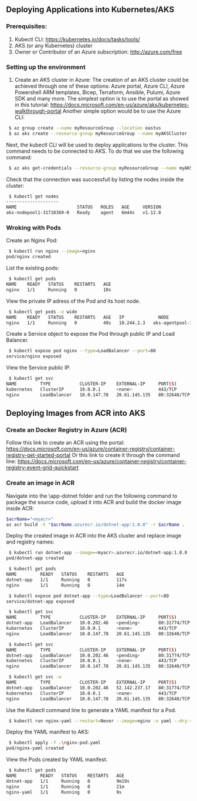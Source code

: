 ## Deploying Applications into Kubernetes/AKS

### Prerequisites:
1) Kubectl CLI: https://kubernetes.io/docs/tasks/tools/
2) AKS (or any Kubernetes) cluster
3) Owner or Contributor of an Azure subscription: http://azure.com/free

### Setting up the environment
1) Create an AKS cluster in Azure:
The creation of an AKS cluster could be achieved through one of these options: Azure portal, Azure CLI, Azure Powershell ARM templates, Bicep, Terraform, Ansible, Pulumi, Azure SDK and many more.
The simplest option is to use the portal as showed in this tutorial:
https://docs.microsoft.com/en-us/azure/aks/kubernetes-walkthrough-portal
Another simple option would be to use the Azure CLI:

```bash
 $ az group create --name myResourceGroup --location eastus
 $ az aks create --resource-group myResourceGroup --name myAKSCluster --node-count 3 --enable-addons monitoring --generate-ssh-keys
```

Next, the kubectl CLI will be used to deploy applications to the cluster. This command needs to be connected to AKS. To do that we use the following command:

```bash
 $ az aks get-credentials --resource-group myResourceGroup --name myAKSCluster
```

Check that the connection was successfull by listing the nodes inside the cluster:

```bash
 $ kubectl get nodes
--------------------
NAME                       STATUS   ROLES   AGE     VERSION
aks-nodepool1-31718369-0   Ready    agent   6m44s   v1.12.8
```

### Wroking with Pods
Create an Nginx Pod:
```bash
 $ kubectl run nginx --image=nginx  
pod/nginx created 
```
List the existing pods:
```bash 
 $ kubectl get pods  
NAME    READY   STATUS    RESTARTS   AGE  
nginx   1/1     Running   0          10s  
```

View the private IP adress of the Pod and its host node.
```bash 
 $ kubectl get pods -o wide  
NAME    READY   STATUS    RESTARTS   AGE   IP             NODE                                NOMINATED NODE   READINESS GATES  
nginx   1/1     Running   0          49s   10.244.2.3   aks-agentpool-18451317-vmss000001   <none>           <none>
```

Create a Service object to expose the Pod through public IP and Load Balancer.
```bash 
 $ kubectl expose pod nginx --type=LoadBalancer --port=80
service/nginx exposed
```
 
 View the Service public IP.
```bash 
 $ kubectl get svc
NAME         TYPE           CLUSTER-IP    EXTERNAL-IP     PORT(S)        AGE
kubernetes   ClusterIP      10.0.0.1      <none>          443/TCP        14m
nginx        LoadBalancer   10.0.147.78   20.61.145.135   80:32640/TCP   17s
```

## Deploying Images from ACR into AKS

### Create an Docker Registry in Azure (ACR)
Follow this link to create an ACR using the portal: https://docs.microsoft.com/en-us/azure/container-registry/container-registry-get-started-portal
Or this link to create it through the command line: https://docs.microsoft.com/en-us/azure/container-registry/container-registry-event-grid-quickstart
### Create an image in ACR
Navigate into the \app-dotnet folder and run the following command to package the source code, upload it into ACR and build the docker image inside ACR:
```bash 
$acrName="<myacr>"
az acr build -t "$acrName.azurecr.io/dotnet-app:1.0.0" -r $acrName .
```
 
Deploy the created image in ACR into the AKS cluster and replace image and registry names:
```bash 
 $ kubectl run dotnet-app --image=<myacr>.azurecr.io/dotnet-app:1.0.0
pod/dotnet-app created
```
 
```bash 
 $ kubectl get pods
NAME         READY   STATUS    RESTARTS   AGE
dotnet-app   1/1     Running   0          117s
nginx        1/1     Running   0          14m
```
 
```bash 
 $ kubectl expose pod dotnet-app --type=LoadBalancer --port=80
service/dotnet-app exposed
```
 
```bash 
 $ kubectl get svc
NAME         TYPE           CLUSTER-IP    EXTERNAL-IP     PORT(S)        AGE
dotnet-app   LoadBalancer   10.0.202.46   <pending>       80:31774/TCP   10s
kubernetes   ClusterIP      10.0.0.1      <none>          443/TCP        26m
nginx        LoadBalancer   10.0.147.78   20.61.145.135   80:32640/TCP   12m
```
 
```bash 
 $ kubectl get svc
NAME         TYPE           CLUSTER-IP    EXTERNAL-IP     PORT(S)        AGE
dotnet-app   LoadBalancer   10.0.202.46   <pending>       80:31774/TCP   24s
kubernetes   ClusterIP      10.0.0.1      <none>          443/TCP        26m
nginx        LoadBalancer   10.0.147.78   20.61.145.135   80:32640/TCP   12m
```
 
```bash 
 $ kubectl get svc -w
NAME         TYPE           CLUSTER-IP    EXTERNAL-IP     PORT(S)        AGE
dotnet-app   LoadBalancer   10.0.202.46   52.142.237.17   80:31774/TCP   30s
kubernetes   ClusterIP      10.0.0.1      <none>          443/TCP        26m
nginx        LoadBalancer   10.0.147.78   20.61.145.135   80:32640/TCP   12m
```
Use the Kubectl command line to generate a YAML manifest for a Pod.
```bash 
 $ kubectl run nginx-yaml --restart=Never --image=nginx -o yaml --dry-run=client > nginx-pod.yaml
```
Deploy the YAML manifest to AKS:
```bash 
 $ kubectl apply -f .\nginx-pod.yaml
pod/nginx-yaml created
```
View the Pods created by YAML manifest.
```bash 
 $ kubectl get pods
NAME         READY   STATUS    RESTARTS   AGE
dotnet-app   1/1     Running   0          9m19s
nginx        1/1     Running   0          21m
nginx-yaml   1/1     Running   0          9s
```